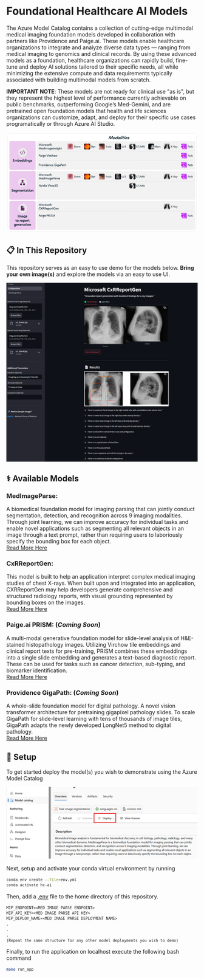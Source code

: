 # Foundational Healthcare AI Models

The Azure Model Catalog contains a collection of cutting-edge multimodal medical imaging foundation models developed in collaboration with partners like Providence and Paige.ai. These models enable healthcare organizations to integrate and analyze diverse data types — ranging from medical imaging to genomics and clinical records. By using these advanced models as a foundation, healthcare organizations can rapidly build, fine-tune and deploy AI solutions tailored to their specific needs, all while minimizing the extensive compute and data requirements typically associated with building multimodal models from scratch.

**IMPORTANT NOTE**: These models are not ready for clinical use "as is", but they represent the highest level of performance currently achievable on public benchmarks, outperforming Google’s Med-Gemini, and are pretrained open foundation models that health and life sciences organizations can customize, adapt, and deploy for their specific use cases programatically or through Azure AI Studio. 

<p align="center">
    <img src="documentation_images/image-1.png">
</p>


## 📋 In This Repository 

This repository serves as an easy to use demo for the models below. **Bring your own image(s)** and explore the models via an easy to use UI. 

<p align="center">
    <img src="documentation_images/cxr-screenshot.png">
</p>

## ⚕️ Available Models  
  
### **MedImageParse**:  
A biomedical foundation model for imaging parsing that can jointly conduct segmentation, detection, and recognition across 9 imaging modalities. Through joint learning, we can improve accuracy for individual tasks and enable novel applications such as segmenting all relevant objects in an image through a text prompt, rather than requiring users to laboriously specify the bounding box for each object.   
[Read More Here](https://arxiv.org/abs/2405.12971)

### **CxRReportGen**:    
This model is built to help an application interpret complex medical imaging studies of chest X-rays. When built upon and integrated into an application, CXRReportGen may help developers generate comprehensive and structured radiology reports, with visual grounding represented by bounding boxes on the images.   
[Read More Here](https://arxiv.org/abs/2406.04449)

### **Paige.ai PRISM**: (_Coming Soon_)  
A multi-modal generative foundation model for slide-level analysis of H&E-stained histopathology images. Utilizing Virchow tile embeddings and clinical report texts for pre-training, PRISM combines these embeddings into a single slide embedding and generates a text-based diagnostic report. These can be used for tasks such as cancer detection, sub-typing, and biomarker identification.   
[Read More Here](https://paige.ai/paige-introduces-prism-a-slide-level-foundation-model-to-empower-the-next-era-of-pathology-cancer-treatment/)

### **Providence GigaPath**: (_Coming Soon_)   
A whole-slide foundation model for digital pathology. A novel vision transformer architecture for pretraining gigapixel pathology slides. To scale GigaPath for slide-level learning with tens of thousands of image tiles, GigaPath adapts the newly developed LongNet5 method to digital pathology.  
[Read More Here](https://www.nature.com/articles/s41586-024-07441-w)
  
## 🔧 Setup

To get started deploy the model(s) you wish to demonstrate using the Azure Model Catalog  

<p align="center">
    <img src="documentation_images/image.png">
</p>


Next, setup and activate your conda virtual environment by running
<small>
```bash
conda env create --file=env.yml
conda activate hc-ai
```
</small>

Then, add a [.env](https://pypi.org/project/python-dotenv/) file to the home directory of this repository.
<small>
```txt
MIP_ENDPOINT=<MED IMAGE PARSE ENDPOINT>
MIP_API_KEY=<MED IMAGE PARSE API KEY>
MIP_DEPLOY_NAME=<MED IMAGE PARSE DEPLOYMENT NAME>
.
.
.
(Repeat the same structure for any other model deployments you wish to demo)
```
</small>

Finally, to run the application on localhost execute the following bash command
<small>
```bash
make run_app
```
</small>

